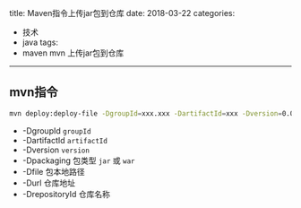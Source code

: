 title: Maven指令上传jar包到仓库
date: 2018-03-22
categories:
- 技术
- java
tags:
- maven mvn 上传jar包到仓库
---

## mvn指令
```bash
mvn deploy:deploy-file -DgroupId=xxx.xxx -DartifactId=xxx -Dversion=0.0.2 -Dpackaging=jar -Dfile=D:\xxx.jar -Durl=http://xxx.xxx.xxx.xxx:8081/repository/3rdParty/ -DrepositoryId=3rdParty
```
- -DgroupId `groupId`
- -DartifactId `artifactId`
- -Dversion `version`
- -Dpackaging 包类型 `jar` 或 `war`
- -Dfile 包本地路径
- -Durl 仓库地址
- -DrepositoryId 仓库名称